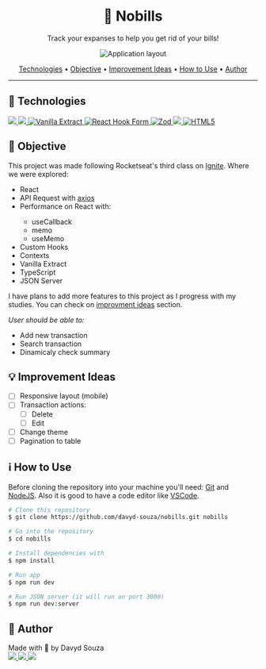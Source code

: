 <h1 align="center">💸 Nobills</h1>
<p align="center">
  Track your expanses to help you get rid of your bills!
</p>
<p align="center">
	<img src="https://media.giphy.com/media/v1.Y2lkPTc5MGI3NjExZGE3MTNiZGI5ZjU2NjlmYzQ5YmU5ZDg2ZGZmNGIwOTU3OWJiN2FjOSZlcD12MV9pbnRlcm5hbF9naWZzX2dpZklkJmN0PWc/Q2ET8B7l4mjdfaT6Q4/giphy.gif" alt="Application layout" />
</p>

<p align="center">
  <a href="#tech">Technologies</a> •
  <a href="#objective">Objective</a> •
  <a href="#ideas">Improvement Ideas</a> •
  <a href="#use">How to Use</a> •
  <a href="#author">Author</a>
</p>

---

<h2 id="tech">🚀 Technologies</h2>

<a href="https://reactjs.org/" target="_blank">
  <img src="https://img.shields.io/badge/React-20232A?style=for-the-badge&logo=react&logoColor=61DAFB" />
</a>
<a href="https://www.typescriptlang.org/" target="_blank">
  <img src="https://img.shields.io/badge/TypeScript-007ACC?style=for-the-badge&logo=typescript&logoColor=white"/>
</a>
<a href="https://vanilla-extract.style/" target="_blank">
  <img src="https://img.shields.io/badge/Vanilla_Extract-f79ebc?style=for-the-badge&logo=vanilla-extract&logoColor=333333" alt="Vanilla Extract" />
</a>
<a href="https://react-hook-form.com/" target="_blank">
  <img src="https://img.shields.io/badge/React_Hook_Form-ec5990?style=for-the-badge&logo=react-hook-form&logoColor=white" alt="React Hook Form" />
</a>
<a href="https://zod.dev/" target="_blank">
  <img src="https://img.shields.io/badge/Zod-3068b7?style=for-the-badge&logo=zod&logoColor=white" alt="Zod" />
</a>
<a href="https://developer.mozilla.org/en-US/docs/Web/HTML" target="_blank">
  <img src="https://img.shields.io/badge/HTML5-E34F26?style=for-the-badge&logo=html5&logoColor=white"/>
</a>
<a href="https://eslint.org/" target="_blank">
  <img src="https://img.shields.io/badge/eslint-3A33D1?style=for-the-badge&logo=eslint&logoColor=white" alt="HTML5" />
</a>

<h2 id="objective">🎯 Objective</h2>

<p>This project was made following Rocketseat's third class on <a href="https://www.rocketseat.com.br/ignite">Ignite</a>. Where we were explored:</p>
<ul>
	<li>React</li>
  <li>API Request with <a href="https://axios-http.com/docs/intro" target="_blank">axios</a></li>
	<li>Performance on React with:</li>
  <ul>
	  <li>useCallback</li>
	  <li>memo</li>
	  <li>useMemo</li>
  </ul>
  <li>Custom Hooks</li>
	<li>Contexts</li>
	<li>Vanilla Extract</li>
	<li>TypeScript</li>
	<li>JSON Server</li>
</ul>

<p>I have plans to add more features to this project as I progress with my studies. You can check on <a href="#ideas">improvment ideas</a> section.</p>

<em>User should be able to:</em>

<ul>
	<li>Add new transaction</li>
	<li>Search transaction</li>
	<li>Dinamicaly check summary</li>
</ul>

<h2 id="ideas">💡 Improvement Ideas</h2>

- [ ] Responsive layout (mobile)
- [ ] Transaction actions:
  - [ ] Delete
  - [ ] Edit
- [ ] Change theme
- [ ] Pagination to table

<h2 id="use">ℹ️ How to Use</h2>

<p>Before cloning the repository into your machine you'll need: <a href="(https://git-scm.com" target="_blank">Git</a> and <a href="https://nodejs.org/en/" target="_blank">NodeJS</a>. Also it is good to have a code editor like <a href="https://code.visualstudio.com/" target="_blank">VSCode</a>.</p>

```bash
# Clone this repository
$ git clone https://github.com/davyd-souza/nobills.git nobills

# Go into the repository
$ cd nobills

# Install dependencies with
$ npm install

# Run app
$ npm run dev

# Run JSON server (it will run on port 3000)
$ npm run dev:server
```

<h2 id="author">👤 Author</h2>

<p>
  Made with 💛 by Davyd Souza </br>
  <a href="https://www.linkedin.com/in/davyd-souza/" target="_blank" alt="LinnkedIn badge">
    <img src="https://img.shields.io/badge/LinkedIn-0077B5?style=for-the-badge&logo=linkedin&logoColor=white"/>
  </a>
  <a href="mailto:davyd.eduardo.souza@hotmail.com" target="_blank" alt="Outlook badge">
    <img src="https://img.shields.io/badge/Outlook-0078D4?style=for-the-badge&logo=microsoft-outlook&logoColor=white"/>
  </a>
  <a href="https://www.instagram.com/odeisouza/" target="_blank" alt="Instagram badge">
    <img src="https://img.shields.io/badge/Instagram-E4405F?style=for-the-badge&logo=instagram&logoColor=white"/>
  </a>
</p>
